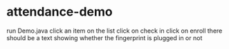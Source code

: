 # attendance-demo

run Demo.java
click an item on the list 
click on check in
click on enroll
there should be a text showing whether the fingerprint is plugged in or not
